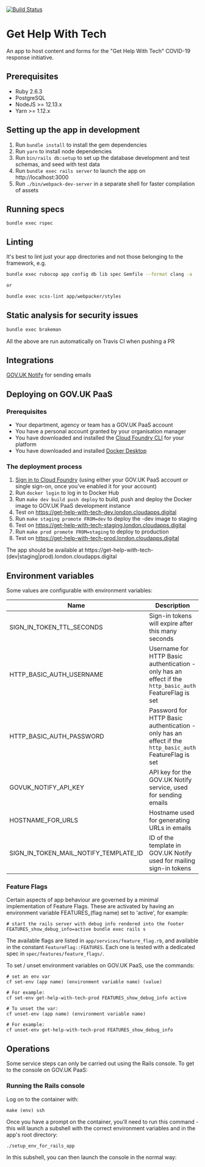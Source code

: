 [![Build Status](https://travis-ci.org/DFE-Digital/get-help-with-tech.svg?branch=master)](https://travis-ci.com/DFE-Digital/get-help-with-tech)

# Get Help With Tech

An app to host content and forms for the "Get Help With Tech" COVID-19 response initiative.

## Prerequisites

- Ruby 2.6.3
- PostgreSQL
- NodeJS >= 12.13.x
- Yarn >= 1.12.x

## Setting up the app in development

1. Run `bundle install` to install the gem dependencies
2. Run `yarn` to install node dependencies
3. Run `bin/rails db:setup` to set up the database development and test schemas, and seed with test data
4. Run `bundle exec rails server` to launch the app on http://localhost:3000
5. Run `./bin/webpack-dev-server` in a separate shell for faster compilation of assets


## Running specs
```
bundle exec rspec
```

## Linting

It's best to lint just your app directories and not those belonging to the framework, e.g.

```bash
bundle exec rubocop app config db lib spec Gemfile --format clang -a

or

bundle exec scss-lint app/webpacker/styles
```
## Static analysis for security issues

```bash
bundle exec brakeman
```

 All the above are run automatically on Travis CI when pushing a PR

## Integrations

[GOV.UK Notify](https://www.notifications.service.gov.uk/) for sending emails

## Deploying on GOV.UK PaaS

### Prerequisites

- Your department, agency or team has a GOV.UK PaaS account
- You have a personal account granted by your organisation manager
- You have downloaded and installed the [Cloud Foundry CLI](https://github.com/cloudfoundry/cli#downloads) for your platform
- You have downloaded and installed [Docker Desktop](https://docs.docker.com/desktop/)

### The deployment process

1. [Sign in to Cloud Foundry](https://docs.cloud.service.gov.uk/get_started.html#sign-in-to-cloud-foundry) (using either your GOV.UK PaaS account or single sign-on, once you've enabled it for your account)
2. Run `docker login` to log in to Docker Hub
3. Run `make dev build push deploy` to build, push and deploy the Docker image to GOV.UK PaaS development instance
4. Test on https://get-help-with-tech-dev.london.cloudapps.digital
5. Run `make staging promote FROM=dev` to deploy the -dev image to staging
7. Test on https://get-help-with-tech-staging.london.cloudapps.digital
8. Run `make prod promote FROM=staging` to deploy to production
10. Test on https://get-help-with-tech-prod.london.cloudapps.digital

The app should be available at https://get-help-with-tech-(dev|staging|prod).london.cloudapps.digital

## Environment variables

Some values are configurable with environment variables:

Name|Description|Default
----|-----------|-------
SIGN_IN_TOKEN_TTL_SECONDS|Sign-in tokens will expire after this many seconds|600
HTTP_BASIC_AUTH_USERNAME|Username for HTTP Basic authentication - only has an effect if the `http_basic_auth` FeatureFlag is set|(nil)
HTTP_BASIC_AUTH_PASSWORD|Password for HTTP Basic authentication - only has an effect if the `http_basic_auth` FeatureFlag is set|(nil)
GOVUK_NOTIFY_API_KEY|API key for the GOV.UK Notify service, used for sending emails|REQUIRED
HOSTNAME_FOR_URLS|Hostname used for generating URLs in emails|http://localhost:3000/
SIGN_IN_TOKEN_MAIL_NOTIFY_TEMPLATE_ID|ID of the template in GOV.UK Notify used for mailing sign-in tokens|'89b4abbb-0f01-4546-bf30-f88db5e0ae3c'

### Feature Flags

Certain aspects of app behaviour are governed by a minimal implementation of Feature Flags.
These are activated by having an environment variable FEATURES_(flag name) set to 'active', for example:

```
# start the rails server with debug info rendered into the footer
FEATURES_show_debug_info=active bundle exec rails s
```

The available flags are listed in `app/services/feature_flag.rb`, and available in the constant `FeatureFlag::FEATURES`. Each one is tested with a dedicated spec in `spec/features/feature_flags/`.

To set / unset environment variables on GOV.UK PaaS, use the commands:

```
# set an env var
cf set-env (app name) (environment variable name) (value)

# For example:
cf set-env get-help-with-tech-prod FEATURES_show_debug_info active

# To unset the var:
cf unset-env (app name) (environment variable name)

# For example:
cf unset-env get-help-with-tech-prod FEATURES_show_debug_info
```


## Operations

Some service steps can only be carried out using the Rails console. To get to the console on GOV.UK PaaS:

### Running the Rails console

Log on to the container with:
```
make (env) ssh
```

Once you have a prompt on the container, you'll need to run this command - this will launch a subshell with the correct environment variables and in the app's root directory:
```
./setup_env_for_rails_app
```

In this subshell, you can then launch the console in the normal way:
```bundle exec rails c
```
